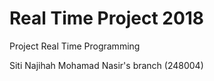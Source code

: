 # Real Time Project 2018
Project Real Time Programming

Siti Najihah Mohamad Nasir's branch (248004)
